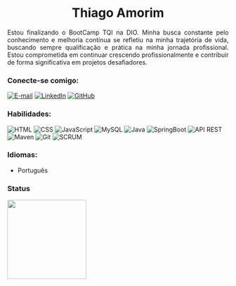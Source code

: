 <h1 align="center">
    Thiago Amorim
</h1>

<div  align="justify">
Estou finalizando o BootCamp TQI na DIO. Minha busca constante pelo conhecimento e melhoria contínua se refletiu na minha trajetória de vida, buscando sempre qualificação e prática na minha jornada profissional. Estou comprometida em continuar crescendo profissionalmente e contribuir de forma significativa em projetos desafiadores.
</div>

### Conecte-se comigo:
[![E-mail](https://img.shields.io/badge/-Email-000?style=for-the-badge&logo=microsoft-outlook&logoColor=E94D5F)](mailto:thiago.amorim_2@live.com)
[![LinkedIn](https://img.shields.io/badge/-LinkedIn-000?style=for-the-badge&logo=linkedin&logoColor=30A3DC)](https://www.linkedin.com/in/thiago-amorim-40a19922b/)
[![GitHub](https://img.shields.io/badge/GitHub-000?style=for-the-badge&logo=github&logoColor=30A3DC)](https://github.com/ThiagoAmorim2)

### Habilidades:

![HTML](https://img.shields.io/badge/HTML-%23282C34.svg?style=for-the-badge&logo=html5)
![CSS](https://img.shields.io/badge/CSS-%23282C34.svg?style=for-the-badge&logo=css3)
![JavaScript](https://img.shields.io/badge/JavaScript-%23282C34.svg?style=for-the-badge&logo=javascript)
![MySQL](https://img.shields.io/badge/MySQL-%23282C34.svg?style=for-the-badge&logo=mysql)
![Java](https://img.shields.io/badge/Java-%23282C34.svg?style=for-the-badge&logo=java)
![SpringBoot](https://img.shields.io/badge/SpringBoot-%23282C34.svg?style=for-the-badge&logo=spring)
![API REST](https://img.shields.io/badge/API%20REST-%23282C34.svg?style=for-the-badge&logo=api)
![Maven](https://img.shields.io/badge/Maven-%23282C34.svg?style=for-the-badge&logo=apache-maven)
![Git](https://img.shields.io/badge/Git-%23282C34.svg?style=for-the-badge&logo=git)
![SCRUM](https://img.shields.io/badge/SCRUM-%23282C34.svg?style=for-the-badge&logo=agile)

### Idiomas:
- Português

### Status

<div>
<a href="https://github.com/ThiagoAmorim2">
<img height="180em" src="https://github-readme-stats.vercel.app/api/top-langs/?username=ThiagoAmorim2&layout=compact&langs_count=7&theme=nord"/>
